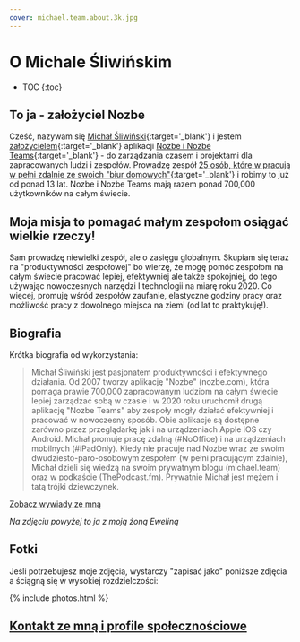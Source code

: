 ```yaml
---
cover: michael.team.about.3k.jpg
---
```


# O Michale Śliwińskim

* TOC
{:toc}

## To ja - założyciel Nozbe

Cześć, nazywam się [Michał Śliwiński](https://sliwinski.com/){:target='_blank'} i jestem [założycielem](https://nozbe.com/pl/michael){:target='_blank'} aplikacji [Nozbe i Nozbe Teams](https://nozbe.com/pl/){:target='_blank'} - do zarządzania czasem i projektami dla zapracowanych ludzi i zespołów. Prowadzę zespół [25 osób, które w pracują w pełni zdalnie ze swoich "biur domowych"](https://nozbe.com/pl/about){:target='_blank'} i robimy to już od ponad 13 lat. Nozbe i Nozbe Teams mają razem ponad 700,000 użytkowników na całym świecie.

## Moja misja to pomagać małym zespołom osiągać wielkie rzeczy!

Sam prowadzę niewielki zespół, ale o zasięgu globalnym. Skupiam się teraz na "produktywności zespołowej" bo wierzę, że mogę pomóc zespołom na całym świecie pracować lepiej, efektywniej ale także spokojniej, do tego używając nowoczesnych narzędzi I technologii na miarę roku 2020. Co więcej, promuję wśród zespołów zaufanie, elastyczne godziny pracy oraz możliwość pracy z dowolnego miejsca na ziemi (od lat to praktykuję!).

## Biografia

Krótka biografia od wykorzystania:

> Michał Śliwiński jest pasjonatem produktywności i efektywnego działania. Od 2007 tworzy aplikację "Nozbe" (nozbe.com), która pomaga prawie 700,000 zapracowanym ludziom na całym świecie lepiej zarządzać sobą w czasie i w 2020 roku uruchomił drugą aplikację "Nozbe Teams" aby zespoły mogły działać efektywniej i pracować w nowoczesny sposób. Obie aplikacje są dostępne zarówno przez przeglądarkę jak i na urządzeniach Apple iOS czy Android. Michał promuje pracę zdalną (#NoOffice) i na urządzeniach mobilnych (#iPadOnly). Kiedy nie pracuje nad Nozbe wraz ze swoim dwudziesto-paro-osobowym zespołem (w pełni pracującym zdalnie), Michał dzieli się wiedzą na swoim prywatnym blogu (michael.team) oraz w podkaście (ThePodcast.fm). Prywatnie Michał jest mężem i tatą trójki dziewczynek.

[Zobacz wywiady ze mną](/pl/tag/gosc)

*Na zdjęciu powyżej to ja z moją żoną Eweliną*

## Fotki

Jeśli potrzebujesz moje zdjęcia, wystarczy "zapisać jako" poniższe zdjęcia a ściągną się w wysokiej rozdzielczości:

{% include photos.html %}

## [Kontakt ze mną i profile społecznościowe](/pl/kontakt)